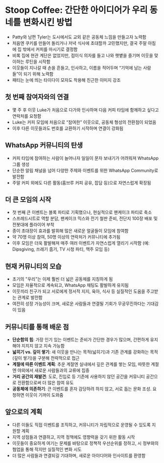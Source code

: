 # Stoop Coffee: 간단한 아이디어가 우리 동네를 변화시킨 방법


* Patty와 남편 Tyler는 도시에서도 교외 같은 공동체 느낌을 만들고자 노력함
* 처음엔 쿠키를 만들어 돌리거나 저녁 식사에 초대할까 고민했지만, 결국 주말 아침에 집 밖에서 커피를 마시기로 결정함
* 비록 집에 현관 계단은 없었지만, 접이식 의자를 들고 나와 햇볕을 즐기며 이웃을 맞이하는 루틴을 시작함
* 이웃들이 지나갈 때 손을 흔들고, 인사하고, 이름을 적어두며 “기억에 남는 사람들”이 되기 위해 노력함
* 패티는 눈에 띄는 타이다이 모자도 착용해 친근한 이미지 강조

첫 번째 참여자와의 연결
-------------

* 몇 주 후 이웃 Luke가 처음으로 다가와 인사하며 다음 커피 타임에 함께하고 싶다고 연락처를 요청함
* Luke는 커피 모임에 처음으로 “참여한” 이웃으로, 공동체 형성의 전환점이 되었음
* 이후 다른 이웃들과도 번호를 교환하기 시작하며 연결이 강화됨

WhatsApp 커뮤니티의 탄생
-----------------

* 커피 타임에 참여하는 사람이 늘어나자 일일이 문자 보내기가 어려워져 WhatsApp 그룹 생성
* 단순한 알림 채널을 넘어 다양한 주제와 이벤트를 위한 WhatsApp Community로 발전함
* 주말 커피 외에도 다른 활동(홈브루 커피 공유, 잡담 등)으로 자연스럽게 확장됨

더 큰 모임의 시작
----------

* 첫 번째 큰 이벤트는 블록 파티로 기획했으나, 현실적으로 팬케이크 파티로 축소
* 스프레드시트로 역할 분담, 팬케이크 믹스와 전기 철판 준비, 전단지 100장 배포 및 전봇대에 플라이어 부착
* 종이 초대장이 효과를 발휘해 많은 새로운 얼굴들이 모임에 참여함
* 약 70명 이상 참여, 50명 이상의 연락처가 커뮤니티에 추가됨
* 이후 모임은 더욱 활발해져 매주 여러 이벤트가 자연스럽게 열리기 시작함 (예: Dipsgiving, 쓰레기 줍기, TV 시청 파티, 맥주 모임 등)

현재 커뮤니티의 모습
-----------

* 초기의 "우리"는 이제 훨씬 더 넓은 공동체를 지칭하게 됨
* 모임은 자율적으로 계속되고, WhatsApp 채팅도 활발하게 유지됨
* 이웃끼리 친구가 되고 서로에게 정서적 지지, 육아, 식사 등 실질적인 도움을 주고받는 관계로 발전함
* 여전히 성장 가능성이 크며, 새로운 사람들과 연결될 기회가 무궁무진하다는 기대감이 있음

커뮤니티를 통해 배운 점
-------------

* **단순함의 힘**: 가장 인기 있는 이벤트는 준비가 간단한 경우가 많으며, 간편하게 유지해야 지치지 않고 지속 가능함
* **넓히기 vs. 깊이 쌓기**: 새 이웃을 만나는 목적(넓히기)과 기존 관계를 강화하는 목적(깊이 쌓기)을 구분해 전략적으로 접근
* **계절에 따른 이벤트 계획**: 추운 계절엔 실내에서 깊은 관계를 쌓는 모임, 따뜻한 계절엔 야외에서 새로운 사람들과의 교류에 집중
* **거리 공간의 재발견**: 도로, 진입로 등 기존에 사용하지 않던 공간을 커뮤니티 공간으로 전환함으로써 더 많은 참여 유도
* **공동체에 의존하기**: 큰 이벤트를 혼자 감당하려 하지 않고, 서로 돕는 문화 조성. 요청하면 이웃이 기꺼이 도와줌

앞으로의 계획
-------

* 다른 이들도 직접 이벤트를 조직하고, 커뮤니티가 자립적으로 운영될 수 있도록 지원할 계획
* 지역 상점들과 연결하고, 지역 정책에도 영향력을 갖기 위한 활동 시작
* 이웃들이 중요하게 여기는 문제를 바탕으로 정책적 우선순위를 정하고, 시 정부와의 협업을 통해 작지만 실질적인 변화 시도
* 더 많은 사람들과 연결되길 기대하며, 새로운 아이디어와 인사이트를 환영함
